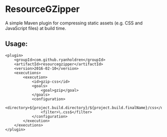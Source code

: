 # ResourceGZipper

A simple Maven plugin for compressing static assets (e.g. CSS and JavaScript files) at build time.

## Usage:
```
<plugin>
	<groupId>com.github.ryanholdren</groupId>
	<artifactId>resourcegzipper</artifactId>
	<version>2016-02-10</version>
	<executions>
		<execution>
			<id>gzip-css</id>
			<goals>
				<goal>gzip</goal>
			</goals>
			<configuration>
				<directory>${project.build.directory}/${project.build.finalName}/css</directory>
				<filter>\.css$</filter>
			</configuration>
		</execution>
	</executions>
</plugin>
```
